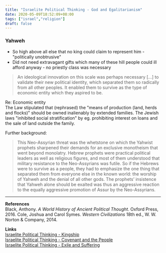 ```yaml
---
title: "Israelite Political Thinking - God and Egalitarianism"
date: 2020-05-09T18:52:09+08:00
tags: ["israel","religion"]
draft: false
---
```


### Yahweh
- So high above all else that no king could claim to represent him - "politically unobtrusive"
- Did not need extravagant gifts which many of these hill people could ill afford anyway - no priestly class was necessary

> An ideological innovation on this scale was perhaps necessary [...] to validate their new political identity, which separated them so radically from all other peoples. It enabled them to survive as the type of economic entity which they aspired to be. 

Re: Economic entity  
The Law stipulated that (rephrased) the "means of production (land, herds and flocks)" should be owned inalienably by extended families. The Jewish laws "inhibited social stratification" by eg. prohibiting interest on loans and the sale of land outside the family.

Further background:
> This Neo-Assyrian threat was the whetstone on which the Yahwist prophets sharpened their demands for an exclusive monotheism that went beyond monolatry. Hebrew prophets were practical political leaders as well as religious figures, and most of them understood that military resistance to the Neo-Assyrians was futile. So if the Hebrews were to survive as a people, they had to emphasize the one thing that separated them from everyone else in the known world: the worship of Yahweh and the denial of all other gods. The prophets’ insistence that Yahweh alone should be exalted was thus an aggressive reaction to the equally aggressive promotion of Assur by the Neo-Assyrians.

---
**References**  
Black, Anthony. *A World History of Ancient Political Thought*. Oxford Press, 2016.
Cole, Joshua and Carol Symes. *Western Civilizations* 18th ed., W. W. Norton & Company, 2014.

**Links**  
[Israelite Political Thinking - Kingship](../israelite-political-thinking-kingship/)  
[Israelite Political Thinking - Covenant and the People](../israelite-political-thinking-covenant-people/)  
[Israelite Political Thinking - Exile and Suffering](../israelite-political-thinking-exile-suffering/)
